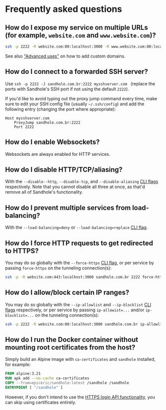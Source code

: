 # Frequently asked questions

## How do I expose my service on multiple URLs (for example, `website.com` and `www.website.com`)?

```bash
ssh -p 2222 -R website.com:80:localhost:3000 -R www.website.com:80:localhost:3000 sandhole.com.br
```

See also ["Advanced uses"](./advanced_uses.md#custom-domains) on how to add custom domains.

## How do I connect to a forwarded SSH server?

Use `ssh -p 2222 -J sandhole.com.br:2222 mysshserver.com ` (replace the ports with Sandhole's SSH port if not using the default `2222`).

If you'd like to avoid typing out the proxy jump command every time, make sure to edit your SSH config file (usually `~/.ssh/config`) and add the following entry (changing the port where appropriate):

```ssh-config
Host mysshserver.com
	ProxyJump sandhole.com.br:2222
	Port 2222
```

## How do I enable Websockets?

Websockets are always enabled for HTTP services.

## How do I disable HTTP/TCP/aliasing?

With the `--disable--http`, `--disable-tcp`, and `--disable-aliasing` [CLI flags](./cli.md) respectively. Note that you cannot disable all three at once, as that'd remove all of Sandhole's functionality.

## How do I prevent multiple services from load-balancing?

With the `--load-balancing=deny` or `--load-balancing=replace` [CLI flag](./cli.md).

## How do I force HTTP requests to get redirected to HTTPS?

You may do so globally with the `--force-https` [CLI flag](./cli.md), or per service by passing `force-https` on the tunneling connection(s):

```bash
ssh -p -R website.com:443:localhost:3000 sandhole.com.br 2222 force-https
```

## How do I allow/block certain IP ranges?

You may do so globally with the `--ip-allowlist` and `--ip-blocklist` [CLI flags](./cli.md) respectively, or per service by passing `ip-allowist=...` and/or `ip-blocklist=...` on the tunneling connection(s):

```bash
ssh -p 2222 -R website.com:80:localhost:3000 sandhole.com.br ip-allowlist=10.0.0.0/8 ip-blocklist=10.1.0.0/16
```

## How do I run the Docker container without mounting root certificates from the host?

Simply build an Alpine image with `ca-certificates` and `sandhole` installed, for example:

```dockerfile
FROM alpine:3.21
RUN apk add --no-cache ca-certificates
COPY --from=epiceric/sandhole:latest /sandhole /sandhole
ENTRYPOINT [ "/sandhole" ]
```

However, if you don't intend to use the [HTTPS login API functionality](./configuration.md#alternative-authentication-with-password), you can skip using certificates entirely.
